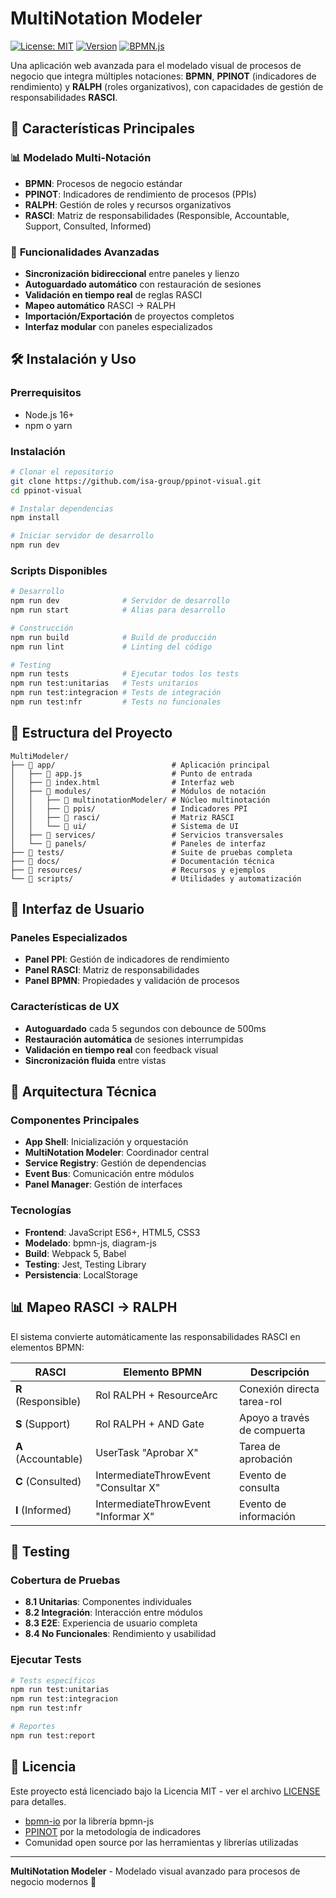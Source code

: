 # MultiNotation Modeler

[![License: MIT](https://img.shields.io/badge/License-MIT-yellow.svg)](https://opensource.org/licenses/MIT)
[![Version](https://img.shields.io/badge/version-0.5.0-blue.svg)](https://github.com/isa-group/ppinot-visual)
[![BPMN.js](https://img.shields.io/badge/built%20with-bpmn--js-orange.svg)](https://github.com/bpmn-io/bpmn-js)

Una aplicación web avanzada para el modelado visual de procesos de negocio que integra múltiples notaciones: **BPMN**, **PPINOT** (indicadores de rendimiento) y **RALPH** (roles organizativos), con capacidades de gestión de responsabilidades **RASCI**.

## 🚀 Características Principales

### 📊 **Modelado Multi-Notación**
- **BPMN**: Procesos de negocio estándar
- **PPINOT**: Indicadores de rendimiento de procesos (PPIs)
- **RALPH**: Gestión de roles y recursos organizativos
- **RASCI**: Matriz de responsabilidades (Responsible, Accountable, Support, Consulted, Informed)

### 🎯 **Funcionalidades Avanzadas**
- **Sincronización bidireccional** entre paneles y lienzo
- **Autoguardado automático** con restauración de sesiones
- **Validación en tiempo real** de reglas RASCI
- **Mapeo automático** RASCI → RALPH
- **Importación/Exportación** de proyectos completos
- **Interfaz modular** con paneles especializados

## 🛠️ Instalación y Uso

### Prerrequisitos
- Node.js 16+ 
- npm o yarn

### Instalación
```bash
# Clonar el repositorio
git clone https://github.com/isa-group/ppinot-visual.git
cd ppinot-visual

# Instalar dependencias
npm install

# Iniciar servidor de desarrollo
npm run dev
```

### Scripts Disponibles
```bash
# Desarrollo
npm run dev              # Servidor de desarrollo
npm run start            # Alias para desarrollo

# Construcción
npm run build            # Build de producción
npm run lint             # Linting del código

# Testing
npm run tests            # Ejecutar todos los tests
npm run test:unitarias   # Tests unitarios
npm run test:integracion # Tests de integración
npm run test:nfr         # Tests no funcionales
```

## 📁 Estructura del Proyecto

```
MultiModeler/
├── 📁 app/                          # Aplicación principal
│   ├── 📄 app.js                    # Punto de entrada
│   ├── 📄 index.html                # Interfaz web
│   ├── 📁 modules/                  # Módulos de notación
│   │   ├── 📁 multinotationModeler/ # Núcleo multinotación
│   │   ├── 📁 ppis/                 # Indicadores PPI
│   │   ├── 📁 rasci/                # Matriz RASCI
│   │   └── 📁 ui/                   # Sistema de UI
│   ├── 📁 services/                 # Servicios transversales
│   └── 📁 panels/                   # Paneles de interfaz
├── 📁 tests/                        # Suite de pruebas completa
├── 📁 docs/                         # Documentación técnica
├── 📁 resources/                    # Recursos y ejemplos
└── 📁 scripts/                      # Utilidades y automatización
```

## 🎨 Interfaz de Usuario

### Paneles Especializados
- **Panel PPI**: Gestión de indicadores de rendimiento
- **Panel RASCI**: Matriz de responsabilidades
- **Panel BPMN**: Propiedades y validación de procesos

### Características de UX
- **Autoguardado** cada 5 segundos con debounce de 500ms
- **Restauración automática** de sesiones interrumpidas
- **Validación en tiempo real** con feedback visual
- **Sincronización fluida** entre vistas

## 🔧 Arquitectura Técnica

### Componentes Principales
- **App Shell**: Inicialización y orquestación
- **MultiNotation Modeler**: Coordinador central
- **Service Registry**: Gestión de dependencias
- **Event Bus**: Comunicación entre módulos
- **Panel Manager**: Gestión de interfaces

### Tecnologías
- **Frontend**: JavaScript ES6+, HTML5, CSS3
- **Modelado**: bpmn-js, diagram-js
- **Build**: Webpack 5, Babel
- **Testing**: Jest, Testing Library
- **Persistencia**: LocalStorage

## 📊 Mapeo RASCI → RALPH

El sistema convierte automáticamente las responsabilidades RASCI en elementos BPMN:

| RASCI | Elemento BPMN | Descripción |
|-------|---------------|-------------|
| **R** (Responsible) | Rol RALPH + ResourceArc | Conexión directa tarea-rol |
| **S** (Support) | Rol RALPH + AND Gate | Apoyo a través de compuerta |
| **A** (Accountable) | UserTask "Aprobar X" | Tarea de aprobación |
| **C** (Consulted) | IntermediateThrowEvent "Consultar X" | Evento de consulta |
| **I** (Informed) | IntermediateThrowEvent "Informar X" | Evento de información |

## 🧪 Testing

### Cobertura de Pruebas
- **8.1 Unitarias**: Componentes individuales
- **8.2 Integración**: Interacción entre módulos  
- **8.3 E2E**: Experiencia de usuario completa
- **8.4 No Funcionales**: Rendimiento y usabilidad

### Ejecutar Tests
```bash
# Tests específicos
npm run test:unitarias
npm run test:integracion
npm run test:nfr

# Reportes
npm run test:report
```


## 📄 Licencia

Este proyecto está licenciado bajo la Licencia MIT - ver el archivo [LICENSE](LICENSE) para detalles.




- [bpmn-io](https://github.com/bpmn-io) por la librería bpmn-js
- [PPINOT](http://www.isa.us.es/ppinot/) por la metodología de indicadores
- Comunidad open source por las herramientas y librerías utilizadas

---

**MultiNotation Modeler** - Modelado visual avanzado para procesos de negocio modernos 🚀
